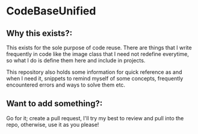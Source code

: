 # CodeBaseUnified

## Why this exists?:

This exists for the sole purpose of code reuse. There are things that I write frequently in code like the image class that I need not redefine everytime, so what I do is define them here and include in projects.

This repository also holds some information for quick reference as and when I need it, snippets to remind myself of some concepts, frequently encountered errors and ways to solve them etc.

## Want to add something?:
Go for it; create a pull request, I'll try my best to review and pull into the repo, otherwise, use it as you please!